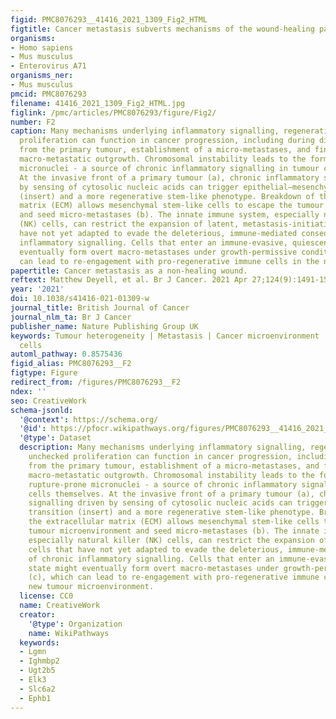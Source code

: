 ```yaml
---
figid: PMC8076293__41416_2021_1309_Fig2_HTML
figtitle: Cancer metastasis subverts mechanisms of the wound-healing pathway
organisms:
- Homo sapiens
- Mus musculus
- Enterovirus A71
organisms_ner:
- Mus musculus
pmcid: PMC8076293
filename: 41416_2021_1309_Fig2_HTML.jpg
figlink: /pmc/articles/PMC8076293/figure/Fig2/
number: F2
caption: Many mechanisms underlying inflammatory signalling, regeneration and unchecked
  proliferation can function in cancer progression, including during dissemination
  from the primary tumour, establishment of a micro-metastases, and finally overt
  macro-metastatic outgrowth. Chromosomal instability leads to the formation of rupture-prone
  micronuclei - a source of chronic inflammatory signalling in tumour cells themselves.
  At the invasive front of a primary tumour (a), chronic inflammatory signalling driven
  by sensing of cytosolic nucleic acids can trigger epithelial–mesenchymal transition
  (insert) and a more regenerative stem-like phenotype. Breakdown of the extracellular
  matrix (ECM) allows mesenchymal stem-like cells to escape the tumour microenvironment
  and seed micro-metastases (b). The innate immune system, especially natural killer
  (NK) cells, can restrict the expansion of latent, metastasis-initiating cells that
  have not yet adapted to evade the deleterious, immune-mediated consequences of chronic
  inflammatory signalling. Cells that enter an immune-evasive, quiescent state might
  eventually form overt macro-metastases under growth-permissive conditions (c), which
  can lead to re-engagement with pro-regenerative immune cells in the new tumour microenvironment.
papertitle: Cancer metastasis as a non-healing wound.
reftext: Matthew Deyell, et al. Br J Cancer. 2021 Apr 27;124(9):1491-1502.
year: '2021'
doi: 10.1038/s41416-021-01309-w
journal_title: British Journal of Cancer
journal_nlm_ta: Br J Cancer
publisher_name: Nature Publishing Group UK
keywords: Tumour heterogeneity | Metastasis | Cancer microenvironment | Cancer stem
  cells
automl_pathway: 0.8575436
figid_alias: PMC8076293__F2
figtype: Figure
redirect_from: /figures/PMC8076293__F2
ndex: ''
seo: CreativeWork
schema-jsonld:
  '@context': https://schema.org/
  '@id': https://pfocr.wikipathways.org/figures/PMC8076293__41416_2021_1309_Fig2_HTML.html
  '@type': Dataset
  description: Many mechanisms underlying inflammatory signalling, regeneration and
    unchecked proliferation can function in cancer progression, including during dissemination
    from the primary tumour, establishment of a micro-metastases, and finally overt
    macro-metastatic outgrowth. Chromosomal instability leads to the formation of
    rupture-prone micronuclei - a source of chronic inflammatory signalling in tumour
    cells themselves. At the invasive front of a primary tumour (a), chronic inflammatory
    signalling driven by sensing of cytosolic nucleic acids can trigger epithelial–mesenchymal
    transition (insert) and a more regenerative stem-like phenotype. Breakdown of
    the extracellular matrix (ECM) allows mesenchymal stem-like cells to escape the
    tumour microenvironment and seed micro-metastases (b). The innate immune system,
    especially natural killer (NK) cells, can restrict the expansion of latent, metastasis-initiating
    cells that have not yet adapted to evade the deleterious, immune-mediated consequences
    of chronic inflammatory signalling. Cells that enter an immune-evasive, quiescent
    state might eventually form overt macro-metastases under growth-permissive conditions
    (c), which can lead to re-engagement with pro-regenerative immune cells in the
    new tumour microenvironment.
  license: CC0
  name: CreativeWork
  creator:
    '@type': Organization
    name: WikiPathways
  keywords:
  - Lgmn
  - Ighmbp2
  - Ugt2b5
  - Elk3
  - Slc6a2
  - Ephb1
---
```

